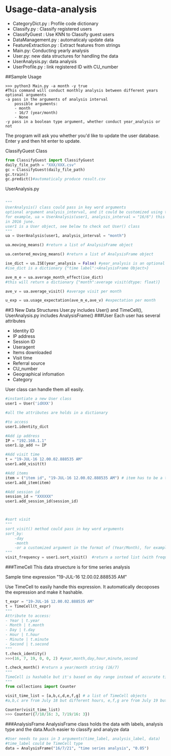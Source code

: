 # Usage-data-analysis

- CategoryDict.py : Profile code dictionary
- Classify.py : Classify registered users
- ClassifyGuest : Use KNN to Classify guest users
- DataManagement.py : automaticaly update data
- FeatureExtraction.py : Extract features from strings
- Main.py: Conducting yearly analysis
- User.py: new data structures for handling the data
- UserAnalysis.py: data analysis
- UserProfile.py : link registered ID with CU_number


##Sample Usage
```terminal
>>> python3 Main.py -a month -y true
#This command will conduct monthly analysis between different years
optional arguments
-a pass in the arguments of analysis interval
    possible arguments:
    - month
    - 16/7 (year/month)
    - None 
-y pass in a boolean type argument, whether conduct year_analysis or not
```
The program will ask you whether you'd like to update the user database. Enter y and then hit enter to update. 


ClassifyGuest Class
```python
from ClassifyGuest import ClassifyGuest
daily_file_path = "XXX/XXX.csv"
gc = ClassifyGuest(daily_file_path)
gc.train()
gc.predict()#automaticaly produce result.csv 
```


UserAnalysis.py
```python

"""
UserAnalysis() class could pass in key word arguments 
optional argument analysis_interval, and it could be customized using the format(Year/month)
for example, ua = UserAnalysis(user1, analysis_interval = "16/6") this will proceed a month analysis on the data 
in 2016 june.
user1 is a User object, see below to check out User() class
"""
ua = UserAnalysis(user1, analysis_interval = "month")  

ua.moving_means() #return a list of AnalysisFrame object

ua.centered_moving_means() #return a list of AnalysisFrame object

ise_dict = us.ISE(year_analysis = False) #year_analysis is an optional argument, boolean type
#ise_dict is a dictionary {"time label":<AnalysisFrame Object>}

ave_m_e = ua.average_month_effect(ise_dict)
#this will return a dictionary {"month":average visit(dtype: float)}

ave_v = ua.average_visit() #average visit per month

u_exp = ua.usage_expectation(ave_m_e,ave_v) #expectation per month

```
##3 New Data Structures
User.py includes User() and TimeCell(), UserAnalysis.py includes AnalysisFrame()
###User
Each user has several attributes
- Identity ID
- IP address
- Session ID
- Useragent
- Items downloaded
- Visit time
- Referral source
- CU_number
- Geographical infomation
- Category


User class can handle them all easily. 
```python
#instantiate a new User class
user1 = User('idXXX') 

#all the attributes are holds in a dictionary

#to access
user1.identity_dict

#Add ip address 
IP = "192.168.1.1"
user1.ip_add += IP

#Add visit time
t = "19-JUL-16 12.00.02.888535 AM" 
user1.add_visit(t)

#Add items
item = ("item id", "19-JUL-16 12.00.02.888535 AM") # item has to be a tuple that keeps id and download time
user1.add_item(item)

#Add session id
session_id = "XXXXXX"
user1.add_session_id(session_id)



#sort visit
"""
sort_visit() method could pass in key word arguments
sort_by:
    -day
    -month
    -or a customized argument in the format of (Year/Month), for example 16/6 2016 June
"""
visit_frequency = user1.sort_visit()  #return a sorted list (with frequency)
```
###TimeCell
This data struecture is for time series analysis

Sample time expression "19-JUL-16 12.00.02.888535 AM" 

Use TimeCell to easily handle this expression. It automatically decoposes the expression and make it hashable. 

```python
t_expr = "19-JUL-16 12.00.02.888535 AM"
t = TimeCell(t_expr)
"""
Attribute to access:
- Year | t.year
- Month | t.month
- Day | t.day
- Hour | t.hour
- Minute | t.minute
- Second | t.second
"""
t.check_identity()
>>>(16, 7, 19, 0, 0, 2) #year,month,day,hour,minute,second

t.check_month() #return a year/month string (16/7)
"""
TimeCell is hashable but it's based on day range instead of accurate time point.
"""
from collections import Counter

visit_time_list = [a,b,c,d,e,f,g] # a list of TimeCell objects 
#a,b,c are from July 18 but different hours, e,f,g are from July 19 but different hours

Counter(visit_time_list)
>>> Counter({7/18/16: 3, 7/19/16: 3})
```
###AnalysisFrame
AnalysisFrame class holds the data with labels, analysis type and the data.Much easier to classify and analyze data

```python
#User needs to pass in 3 arguments(time_label, analysis_label, data)
#time_label could be TimeCell type
data = AnalysisFrame("16/7/21", "time series analysis", "0.05")
```
